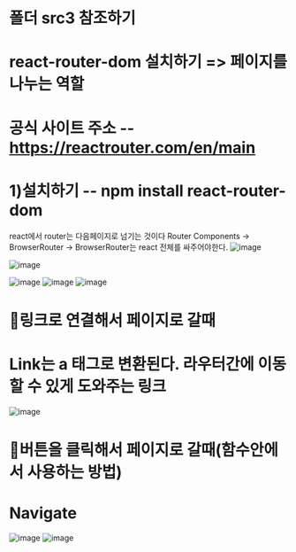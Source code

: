 # 폴더 src3 참조하기 
# react-router-dom 설치하기 => 페이지를 나누는 역할

# 공식 사이트 주소 -- https://reactrouter.com/en/main

# 1)설치하기 -- npm install react-router-dom
react에서 router는 다음페이지로 넘기는 것이다
Router Components -> BrowserRouter -> BrowserRouter는 react 전체를 싸주어야한다.
![image](https://github.com/yunshinhee/node-js/assets/145514638/fbb5bcca-2fca-4f97-9ec4-e23aa0af1cd0)

![image](https://github.com/yunshinhee/node-js/assets/145514638/d26fc166-4cda-45fc-b330-84cac40bec06)

![image](https://github.com/yunshinhee/node-js/assets/145514638/e506b8e5-5d9d-4774-9435-b2ff9d0ca6dd)
![image](https://github.com/yunshinhee/node-js/assets/145514638/72168c0d-e22a-4a19-b7e5-216ece057cea)
![image](https://github.com/yunshinhee/node-js/assets/145514638/359598af-36e6-4ed2-a060-7184913d0b16)

# 🚩링크로 연결해서 페이지로 갈때 
# Link는 a 태그로 변환된다. 라우터간에 이동할 수 있게 도와주는 링크
![image](https://github.com/yunshinhee/node-js/assets/145514638/8804e051-3dc6-4047-a789-6b342edbaf48)

# 🚩버튼을 클릭해서 페이지로 갈때(함수안에서 사용하는 방법)
# Navigate
![image](https://github.com/yunshinhee/node-js/assets/145514638/20a91e69-b539-4246-9197-bec379ac94fc)
![image](https://github.com/yunshinhee/node-js/assets/145514638/a1f85312-8286-4cce-b5aa-5f0c30337956)


